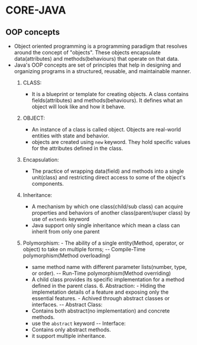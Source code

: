 # CORE-JAVA
## OOP concepts
- Object oriented programming is a programming paradigm that resolves around the concept of "objects". These objects encapsulate data(attributes) and methods(behaviours) that operate on that data.
- Java's OOP concepts are set of principles that help in designing and organizing programs in a structured, reusable, and maintainable manner.
  1. CLASS:
     - It is a blueprint or template for creating objects. A class contains fields(attributes) and         methods(behaviours). It defines what an object will look like and how it behave.  
  2. OBJECT:
     - An instance of a class is called object. Objects are real-world entities with state and behavior.
     - objects are created using ```new``` keyword. They hold specific values for the attributes defined in the class.
   3. Encapsulation:
      - The practice of wrapping data(field) and methods into a single unit(class) and restricting direct access to some of the object's components.

   4. Inheritance:
      -  A mechanism by which one class(child/sub class) can acquire properties and behaviors of another class(parent/super class) by use of ```extends``` keyword
      -  Java support only single inheritance which mean a class can inherit from only one parent
    5. Polymorphism:
      -  The ability of a single entity(Method, operator, or object) to take on multiple forms;
      -- Compile-Time polymorphism(Method overloading)
         - same method name with different parameter lists(number, type, or order).
      -- Run-Time polymorphism(Method overriding)
         - A child class provides its specific implementation for a method defined in the parent class.
      6. Abstraction:
      - Hiding the implemetation details of a feature and exposing only the essential features.
      - Achived through abstract classes or interfaces.
      -- Abstract Class:
          - Contains both abstract(no implementation) and concrete methods.
          - use the ```abstract``` keyword
      -- Interface:
          - Contains only abstract methods.
          - it support multiple inheritance.      

